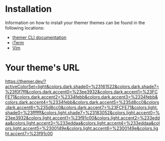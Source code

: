 # Installation

Information on how to install your themer themes can be found in the following locations:

* [themer CLI documentation](https://github.com/mjswensen/themer)
* [iTerm](https://github.com/mjswensen/themer/tree/master/cli/packages/themer-iterm#output)
* [Vim](https://github.com/mjswensen/themer/tree/master/cli/packages/themer-vim#output)

# Your theme's URL

https://themer.dev/?activeColorSet=light&colors.dark.shade0=%23161522&colors.dark.shade7=%23f0f7ff&colors.dark.accent0=%23ee3932&colors.dark.accent1=%23FCFE71&colors.dark.accent2=%2334febb&colors.dark.accent3=%2334febb&colors.dark.accent4=%2334febb&colors.dark.accent5=%235d8cc0&colors.dark.accent6=%235d8cc0&colors.dark.accent7=%23FCFE71&colors.light.shade0=%23ffffff&colors.light.shade7=%23183052&colors.light.accent0=%23ee3932&colors.light.accent1=%23f91c00&colors.light.accent2=%233eddaa&colors.light.accent3=%233eddaa&colors.light.accent4=%233eddaa&colors.light.accent5=%2300149e&colors.light.accent6=%2300149e&colors.light.accent7=%23f91c00
